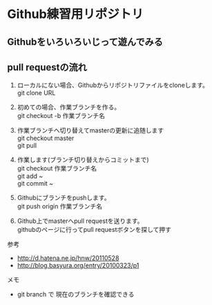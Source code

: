 # Github練習用リポジトリ
## Githubをいろいろいじって遊んでみる
  
## pull requestの流れ
1. ローカルにない場合、Githubからリポジトリファイルをcloneします。  
git clone URL

2. 初めての場合、作業ブランチを作る。  
git checkout -b 作業ブランチ名

3. 作業ブランチへ切り替えてmasterの更新に追随します   
git checkout master  
git pull

4. 作業します(ブランチ切り替えからコミットまで)  
git checkout 作業ブランチ名  
git add ~  
git commit ~

5. Githubにブランチをpushします。  
git push origin 作業ブランチ名

6. Github上でmasterへpull requestを送ります。  
githubのページに行ってpull requestボタンを探して押す

参考
  
* http://d.hatena.ne.jp/hnw/20110528
* http://blog.basyura.org/entry/20100323/p1

メモ

* git branch で 現在のブランチを確認できる